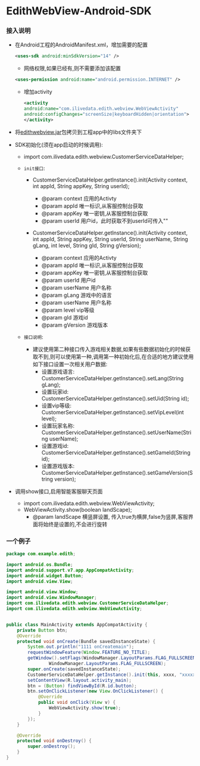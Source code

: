 # EdithWebView-Android-SDK

### 接入说明
* 在Android工程的AndroidManifest.xml，增加需要的配置  
	```xml
	<uses-sdk android:minSdkVersion="14" />
	```
	* 网络权限,如果已经有,则不需要添加该配置  
	```xml
	<uses-permission android:name="android.permission.INTERNET" />
	```
	* 增加activity  
		```xml  
		<activity  
		android:name="com.ilivedata.edith.webview.WebViewActivity"  
		android:configChanges="screenSize|keyboardHidden|orientation">  
		</activity>  
		```

* 将[edithwebview.jar](https://github.com/highras/infra-edith-sdk/tree/master/android/libs)包拷贝到工程app中的libs文件夹下

* SDK初始化(须在app启动的时候调用):  
	* import com.ilivedata.edith.webview.CustomerServiceDataHelper;
	* `init接口`:
		* CustomerServiceDataHelper.getInstance().init(Activity context, int appId, String appKey, String userId);  
			* @param context 应用的Activty  
			* @param appId 唯一标识,从客服控制台获取  
			* @param appKey 唯一密钥,从客服控制台获取  
			* @param userId 用户id，此时获取不到userId可传入""

		* CustomerServiceDataHelper.getInstance().init(Activity context, int appId, String appKey, String userId, String userName, String gLang, int level, String gId, String gVersion);  
			* @param context 应用的Activty  
			* @param appId 唯一标识,从客服控制台获取  
			* @param appKey 唯一密钥,从客服控制台获取  
			* @param userId 用户id  
			* @param userName 用户名称  
			* @param gLang 游戏中的语言  
			* @param userName 用户名称  
			* @param level vip等级  
			* @param gId  游戏id  
			* @param gVersion 游戏版本

	* `接口说明`:  
		* 建议使用第二种接口传入游戏相关数据,如果有些数据初始化的时候获取不到,则可以使用第一种,调用第一种初始化后,在合适的地方建议使用如下接口设置一次相关用户数据:  
			* 设置游戏语言: CustomerServiceDataHelper.getInstance().setLang(String gLang);  
			* 设置玩家id: CustomerServiceDataHelper.getInstance().setUid(String id);  
			* 设置vip等级: CustomerServiceDataHelper.getInstance().setVipLevel(int level);  
			* 设置玩家名称: CustomerServiceDataHelper.getInstance().setUserName(String userName);  
			* 设置游戏id: CustomerServiceDataHelper.getInstance().setGameId(String id);  
			* 设置游戏版本: CustomerServiceDataHelper.getInstance().setGameVersion(String version);

* 调用show接口,启用智能客服聊天页面  
	* import com.ilivedata.edith.webview.WebViewActivity;  
	* WebViewActivity.show(boolean landScape);  
		* @param landScape  横竖屏设置, 传入true为横屏,false为竖屏,客服界面将始终是设置的,不会进行旋转  
		
### 一个例子
```java
package com.example.edith;

import android.os.Bundle;
import android.support.v7.app.AppCompatActivity;
import android.widget.Button;
import android.view.View;

import android.view.Window;
import android.view.WindowManager;
import com.ilivedata.edith.webview.CustomerServiceDataHelper;
import com.ilivedata.edith.webview.WebViewActivity;


public class MainActivity extends AppCompatActivity {
    private Button btn;
    @Override
    protected void onCreate(Bundle savedInstanceState) {
        System.out.println("1111 onCreatemain");
        requestWindowFeature(Window.FEATURE_NO_TITLE);
        getWindow().setFlags(WindowManager.LayoutParams.FLAG_FULLSCREEN,
                WindowManager.LayoutParams.FLAG_FULLSCREEN);
        super.onCreate(savedInstanceState);
        CustomerServiceDataHelper.getInstance().init(this, xxxx, "xxxxxxxxxxxxx", "111", "2222", "en", 2, "farm1", "1.0.1");
        setContentView(R.layout.activity_main);
        btn = (Button) findViewById(R.id.button);
        btn.setOnClickListener(new View.OnClickListener() {
            @Override
            public void onClick(View v) {
                WebViewActivity.show(true);
            }
        });
    }

    @Override
    protected void onDestroy() {
        super.onDestroy();
    }
}
```
